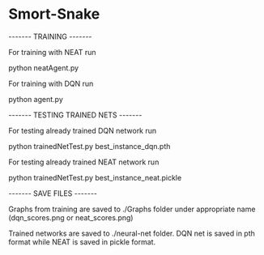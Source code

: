 # Smort-Snake

------- TRAINING -------

For training with NEAT run

python neatAgent.py

For training with DQN run

python agent.py


------- TESTING TRAINED NETS -------

For testing already trained DQN network run

python trainedNetTest.py best_instance_dqn.pth

For testing already trained NEAT network run

python trainedNetTest.py best_instance_neat.pickle


------- SAVE FILES -------

Graphs from training are saved to ./Graphs folder under appropriate name (dqn_scores.png or neat_scores.png)

Trained networks are saved to ./neural-net folder. DQN net is saved in pth format while NEAT is saved in pickle format.
